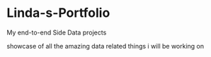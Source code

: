 # Linda-s-Portfolio
My end-to-end Side Data projects  

 showcase of all the amazing data related things i will be working on 
